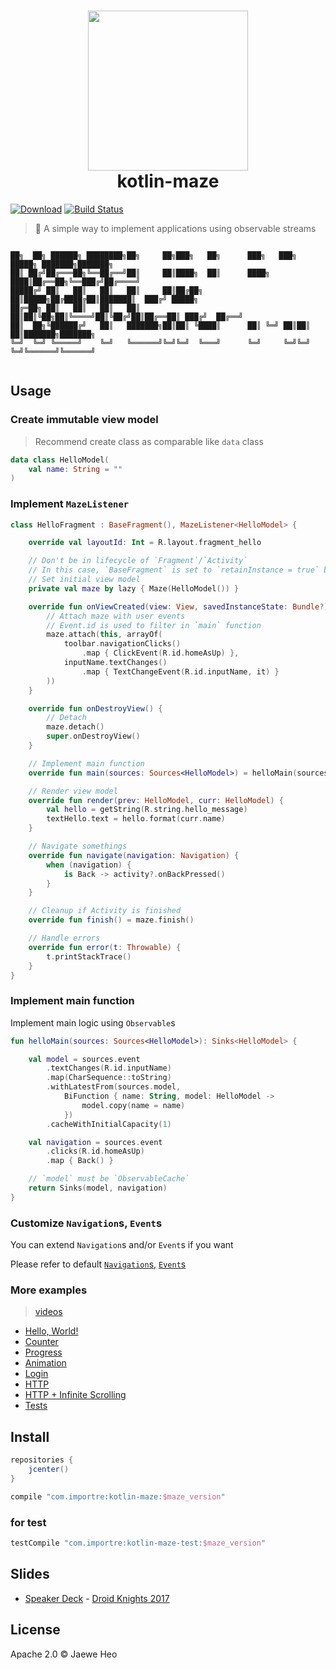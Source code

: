 # <div align="center"><img src="https://cloud.githubusercontent.com/assets/1744446/24075375/55b817e2-0c5d-11e7-823c-83095e684469.png" width=256><br>kotlin-maze</div>

[![Download][bintray-badge]][bintray-version]
[![Build Status][travis-badge]][travis-url]

> :steam_locomotive: A simple way to implement applications using observable streams

```

██╗  ██╗ ██████╗ ████████╗██╗     ██╗███╗   ██╗      ███╗   ███╗ █████╗ ███████╗███████╗
██║ ██╔╝██╔═══██╗╚══██╔══╝██║     ██║████╗  ██║      ████╗ ████║██╔══██╗╚══███╔╝██╔════╝
█████╔╝ ██║   ██║   ██║   ██║     ██║██╔██╗ ██║█████╗██╔████╔██║███████║  ███╔╝ █████╗  
██╔═██╗ ██║   ██║   ██║   ██║     ██║██║╚██╗██║╚════╝██║╚██╔╝██║██╔══██║ ███╔╝  ██╔══╝  
██║  ██╗╚██████╔╝   ██║   ███████╗██║██║ ╚████║      ██║ ╚═╝ ██║██║  ██║███████╗███████╗
╚═╝  ╚═╝ ╚═════╝    ╚═╝   ╚══════╝╚═╝╚═╝  ╚═══╝      ╚═╝     ╚═╝╚═╝  ╚═╝╚══════╝╚══════╝
                                                                                        
```

## Usage

### Create immutable view model

> Recommend create class as comparable like `data` class

```kotlin
data class HelloModel(
    val name: String = ""
)
```

### Implement `MazeListener`

```kotlin
class HelloFragment : BaseFragment(), MazeListener<HelloModel> {

    override val layoutId: Int = R.layout.fragment_hello

    // Don't be in lifecycle of `Fragment`/`Activity`
    // In this case, `BaseFragment` is set to `retainInstance = true` basically
    // Set initial view model
    private val maze by lazy { Maze(HelloModel()) }

    override fun onViewCreated(view: View, savedInstanceState: Bundle?) {
        // Attach maze with user events
        // Event.id is used to filter in `main` function
        maze.attach(this, arrayOf(
            toolbar.navigationClicks()
                .map { ClickEvent(R.id.homeAsUp) },
            inputName.textChanges()
                .map { TextChangeEvent(R.id.inputName, it) }
        ))
    }

    override fun onDestroyView() {
        // Detach
        maze.detach()
        super.onDestroyView()
    }

    // Implement main function
    override fun main(sources: Sources<HelloModel>) = helloMain(sources)

    // Render view model
    override fun render(prev: HelloModel, curr: HelloModel) {
        val hello = getString(R.string.hello_message)
        textHello.text = hello.format(curr.name)
    }

    // Navigate somethings
    override fun navigate(navigation: Navigation) {
        when (navigation) {
            is Back -> activity?.onBackPressed()
        }
    }

    // Cleanup if Activity is finished
    override fun finish() = maze.finish()

    // Handle errors
    override fun error(t: Throwable) {
        t.printStackTrace()
    }
}
```

### Implement main function

Implement main logic using `Observable`s

```kotlin
fun helloMain(sources: Sources<HelloModel>): Sinks<HelloModel> {

    val model = sources.event
        .textChanges(R.id.inputName)
        .map(CharSequence::toString)
        .withLatestFrom(sources.model,
            BiFunction { name: String, model: HelloModel ->
                model.copy(name = name)
            })
        .cacheWithInitialCapacity(1)

    val navigation = sources.event
        .clicks(R.id.homeAsUp)
        .map { Back() }

    // `model` must be `ObservableCache`
    return Sinks(model, navigation)
}
```

### Customize `Navigation`s, `Event`s

You can extend `Navigation`s and/or `Event`s if you want

Please refer to default
<a href="/kotlin-maze/src/main/kotlin/com/importre/maze/Navigations.kt">`Navigation`s</a>,
<a href="/kotlin-maze/src/main/kotlin/com/importre/maze/Events.kt">`Event`s</a>


### More examples

> [videos](https://goo.gl/photos/yGKG1GRJba7xKCeA7)

- <a href="/app/src/main/kotlin/com/importre/example/main/hello">Hello, World!</a>
- <a href="/app/src/main/kotlin/com/importre/example/main/counter">Counter</a>
- <a href="/app/src/main/kotlin/com/importre/example/main/progress">Progress</a>
- <a href="/app/src/main/kotlin/com/importre/example/main/anim">Animation</a>
- <a href="/app/src/main/kotlin/com/importre/example/main/login">Login</a>
- <a href="/app/src/main/kotlin/com/importre/example/main/users">HTTP</a>
- <a href="/app/src/main/kotlin/com/importre/example/main/photos">HTTP + Infinite Scrolling</a>
- <a href="/app/src/test/kotlin/com/importre/example">Tests</a>


## Install

```groovy
repositories {
    jcenter()
}

compile "com.importre:kotlin-maze:$maze_version"
```

### for test

```groovy
testCompile "com.importre:kotlin-maze-test:$maze_version"
```


## Slides

- [Speaker Deck][speakerdeck] - [Droid Knights 2017][droidknights]


## License

Apache 2.0 © Jaewe Heo



[icon]: https://cloud.githubusercontent.com/assets/1744446/24075375/55b817e2-0c5d-11e7-823c-83095e684469.png
[bintray-badge]: https://api.bintray.com/packages/importre/maven/kotlin-maze-test/images/download.svg
[bintray-version]: https://bintray.com/importre/maven/kotlin-maze-test/_latestVersion
[travis-badge]: https://travis-ci.org/importre/kotlin-maze.svg?branch=master
[travis-url]: https://travis-ci.org/importre/kotlin-maze
[speakerdeck]: https://speakerdeck.com/importre/compose-everything-with-rx-and-kotlin
[droidknights]: https://droidknights.github.io/2017/

